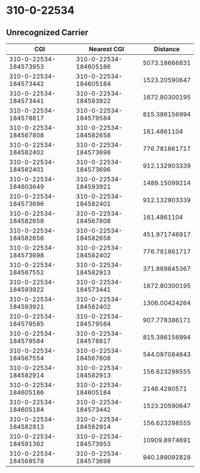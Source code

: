 # 310-0-22534
## Unrecognized Carrier


| CGI | Nearest CGI | Distance |
|-----|-------------|----------|
| 310-0-22534-184573953 | 310-0-22534-184605186 | 5073.18666831 |
| 310-0-22534-184573442 | 310-0-22534-184605184 | 1523.20590647 |
| 310-0-22534-184573441 | 310-0-22534-184593922 | 1672.80300195 |
| 310-0-22534-184578817 | 310-0-22534-184579584 | 815.386156994 |
| 310-0-22534-184567808 | 310-0-22534-184582658 | 161.4861104 |
| 310-0-22534-184582402 | 310-0-22534-184573698 | 776.781861717 |
| 310-0-22534-184582401 | 310-0-22534-184573696 | 912.132903339 |
| 310-0-22534-184603649 | 310-0-22534-184593921 | 1489.15099214 |
| 310-0-22534-184573696 | 310-0-22534-184582401 | 912.132903339 |
| 310-0-22534-184582658 | 310-0-22534-184567808 | 161.4861104 |
| 310-0-22534-184582656 | 310-0-22534-184582658 | 451.971746917 |
| 310-0-22534-184573698 | 310-0-22534-184582402 | 776.781861717 |
| 310-0-22534-184567552 | 310-0-22534-184582913 | 371.869845367 |
| 310-0-22534-184593922 | 310-0-22534-184573441 | 1672.80300195 |
| 310-0-22534-184593921 | 310-0-22534-184582402 | 1306.00424264 |
| 310-0-22534-184579585 | 310-0-22534-184579584 | 907.778386171 |
| 310-0-22534-184579584 | 310-0-22534-184578817 | 815.386156994 |
| 310-0-22534-184567554 | 310-0-22534-184567808 | 544.097084843 |
| 310-0-22534-184582914 | 310-0-22534-184582913 | 156.623298555 |
| 310-0-22534-184605186 | 310-0-22534-184605184 | 2146.4280571 |
| 310-0-22534-184605184 | 310-0-22534-184573442 | 1523.20590647 |
| 310-0-22534-184582913 | 310-0-22534-184582914 | 156.623298555 |
| 310-0-22534-184591362 | 310-0-22534-184573953 | 10909.8974691 |
| 310-0-22534-184568578 | 310-0-22534-184573698 | 940.189092828 |
